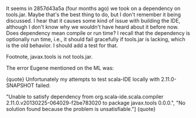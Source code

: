 It seems in 2857d43a5a (four months ago) we took on a dependency on tools.jar. Maybe that's the best thing to do, but I don't remember it being discussed. I hear that it causes some kind of issue with building the IDE, although I don't know why we wouldn't have heard about it before now.
Does dependency mean compile or run time?  I recall that the dependency is optionally run time, i.e., it should fail gracefully if tools.jar is lacking, which is the old behavior.  I should add a test for that.

Footnote, javax.tools is not tools.jar.

The error Eugene mentioned on the ML was:

{quote}
Unfortunately my attempts to test scala-IDE locally with 2.11.0-SNAPSHOT failed:

 "Unable to satisfy dependency from org.scala-ide.scala.compiler
2.11.0.v20130225-064029-f2be783020 to package javax.tools 0.0.0.", "No
solution found because the problem is unsatisfiable."]
{quote}
